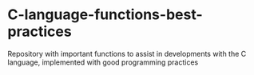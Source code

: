 # C-language-functions-best-practices
Repository with important functions to assist in developments with the C language, implemented with good programming practices
